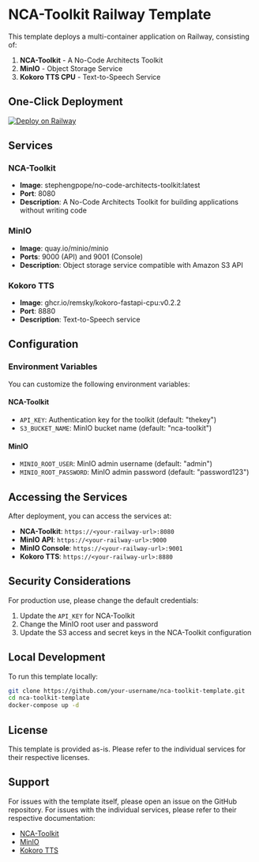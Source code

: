 # NCA-Toolkit Railway Template

This template deploys a multi-container application on Railway, consisting of:

1. **NCA-Toolkit** - A No-Code Architects Toolkit
2. **MinIO** - Object Storage Service
3. **Kokoro TTS CPU** - Text-to-Speech Service

## One-Click Deployment

[![Deploy on Railway](https://railway.app/button.svg)](https://railway.app/template/YOUR_TEMPLATE_ID)

## Services

### NCA-Toolkit
- **Image**: stephengpope/no-code-architects-toolkit:latest
- **Port**: 8080
- **Description**: A No-Code Architects Toolkit for building applications without writing code

### MinIO
- **Image**: quay.io/minio/minio
- **Ports**: 9000 (API) and 9001 (Console)
- **Description**: Object storage service compatible with Amazon S3 API

### Kokoro TTS
- **Image**: ghcr.io/remsky/kokoro-fastapi-cpu:v0.2.2
- **Port**: 8880
- **Description**: Text-to-Speech service

## Configuration

### Environment Variables

You can customize the following environment variables:

#### NCA-Toolkit
- `API_KEY`: Authentication key for the toolkit (default: "thekey")
- `S3_BUCKET_NAME`: MinIO bucket name (default: "nca-toolkit")

#### MinIO
- `MINIO_ROOT_USER`: MinIO admin username (default: "admin")
- `MINIO_ROOT_PASSWORD`: MinIO admin password (default: "password123")

## Accessing the Services

After deployment, you can access the services at:

- **NCA-Toolkit**: `https://<your-railway-url>:8080`
- **MinIO API**: `https://<your-railway-url>:9000`
- **MinIO Console**: `https://<your-railway-url>:9001`
- **Kokoro TTS**: `https://<your-railway-url>:8880`

## Security Considerations

For production use, please change the default credentials:

1. Update the `API_KEY` for NCA-Toolkit
2. Change the MinIO root user and password
3. Update the S3 access and secret keys in the NCA-Toolkit configuration

## Local Development

To run this template locally:

```bash
git clone https://github.com/your-username/nca-toolkit-template.git
cd nca-toolkit-template
docker-compose up -d
```

## License

This template is provided as-is. Please refer to the individual services for their respective licenses.

## Support

For issues with the template itself, please open an issue on the GitHub repository.
For issues with the individual services, please refer to their respective documentation:

- [NCA-Toolkit](https://github.com/stephengpope/no-code-architects-toolkit)
- [MinIO](https://min.io/docs/minio/container/index.html)
- [Kokoro TTS](https://github.com/remsky/kokoro)
